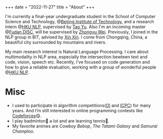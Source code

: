 +++
date = "2022-11-27"
title = "About"
+++

I'm currently a final-year undergraduate student in the School of Computer Science and Technology, @[Beijing Institute of Technology](https://english.bit.edu.cn/), and a research intern @[HKU NLP](https://hkunlp.github.io/), supervised by [Tao Yu](https://taoyds.github.io/). Also I'm an incoming master @[Fudan DISC](http://www.fudan-disc.com/), will be supervised by [Zhongyu Wei](https://taoyds.github.io/). Previously, I joined in the NLP group in BIT, advised by [Xin Xin](https://xxin1984.github.io/). I come from Chongqing, China, a beautiful city ​​surrounded by mountains and rivers.

My main research interest is Natural Language Processing. I care about multimodality in NLP area, especially the intersection bewteen text and code, vision, speech etc. Recently, I’ve focused on code generation and how to give a reliable evaluation, working with a group of wonderful people @[HKU NLP](https://hkunlp.github.io/).

# Misc

+ I used to participate in algorithm competitions([OI](https://en.wikipedia.org/wiki/International_Olympiad_in_Informatics) and [ICPC](https://en.wikipedia.org/wiki/International_Collegiate_Programming_Contest)) for many years. And I’m still interested in online programming contests like [Codeforces](http://codeforces.com/)😋.
+ I play badminton🏸 a lot and are learning tennis🎾.
+ My favorite animes are *Cowboy Bebop*, *The Tatami Galaxy* and *Samurai Champloo*.
